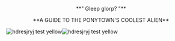 <p align="center">
  **" Gleep glorp? "**
<p align="center">
**A GUIDE TO THE PONYTOWN'S COOLEST ALIEN**
 
![hdresjryj test yellow](https://github.com/obsessivenerdx/obsessivenerdx/assets/162385200/a5ecce10-e1a2-4f23-9247-0501ae5f662d)![hdresjryj test yellow](https://github.com/obsessivenerdx/obsessivenerdx/assets/162385200/a5ecce10-e1a2-4f23-9247-0501ae5f662d)


